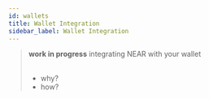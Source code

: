 ```yaml
---
id: wallets
title: Wallet Integration
sidebar_label: Wallet Integration
---
```


<blockquote class="warning">
<strong>work in progress</strong> <span>integrating NEAR with your wallet</span><br><br>

- why?
- how?

</blockquote>
